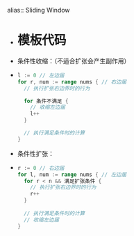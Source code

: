 alias:: Sliding Window

- # 模板代码
- 条件性收缩：（不适合扩张会产生副作用）
- ```go
  l := 0 // 左边届
  for r, num := range nums { // 右边届
    // 执行扩张右边界时的行为
  
    for 条件不满足 {
      // 收缩左边届
      l++
    }
  
    // 执行满足条件时的计算
  }
  ```
- 条件性扩张：
- ```go
  r := 0 // 右边届
  for l, num := range nums { // 左边届
    for r < n && 满足扩张条件 {
      // 执行扩张右边界时的行为
      r++
    }
    
    // 执行满足条件时的计算
    // 收缩左边届
  }
  ```